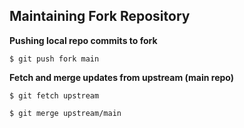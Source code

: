 ## Maintaining Fork Repository

**Pushing local repo commits to fork**

```shell
$ git push fork main
```

**Fetch and merge updates from upstream (main repo)**

```shell
$ git fetch upstream
```

```shell
$ git merge upstream/main
```

